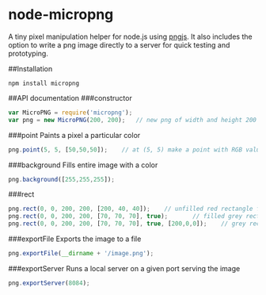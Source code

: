 node-micropng
=============

A tiny pixel manipulation helper for node.js using [pngjs](https://github.com/niegowski/node-pngjs). It also includes the option to write a png image directly to a server for quick testing and prototyping.

##Installation
```
npm install micropng
```

##API documentation
###constructor
```javascript
var MicroPNG = require('micropng');
var png = new MicroPNG(200, 200);	// new png of width and height 200
```

###point
Paints a pixel a particular color
```javascript
png.point(5, 5, [50,50,50]);	// at (5, 5) make a point with RGB value of 50,50,50
```

###background
Fills entire image with a color
```javascript
png.background([255,255,255]);
```

###rect
```javascript
png.rect(0, 0, 200, 200, [200, 40, 40]);	// unfilled red rectangle from (0,0) to (200,200)
png.rect(0, 0, 200, 200, [70, 70, 70], true);		// filled grey rectangle
png.rect(0, 0, 200, 200, [70, 70, 70], true, [200,0,0]);	// grey rectangle with red fill
```

###exportFile
Exports the image to a file
```javascript
png.exportFile(__dirname + '/image.png');
```

###exportServer
Runs a local server on a given port serving the image
```javascript
png.exportServer(8084);
```